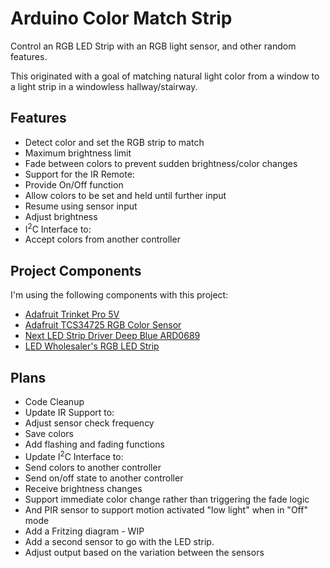 # Arduino Color Match Strip
Control an RGB LED Strip with an RGB light sensor, and other random features.

This originated with a goal of matching natural light color from a window to a light strip in a windowless hallway/stairway.

## Features
* Detect color and set the RGB strip to match
* Maximum brightness limit
* Fade between colors to prevent sudden brightness/color changes
* Support for the IR Remote:
 * Provide On/Off function
 * Allow colors to be set and held until further input
 * Resume using sensor input
 * Adjust brightness
* I<sup>2</sup>C Interface to:
 * Accept colors from another controller

## Project Components
I'm using the following components with this project:
* [Adafruit Trinket Pro 5V](https://www.adafruit.com/product/2000)
* [Adafruit TCS34725 RGB Color Sensor](https://www.adafruit.com/products/1334)
* [Next LED Strip Driver Deep Blue ARD0689](https://www.amazon.com/gp/product/B00ORMR22G/)
* [LED Wholesaler's RGB LED Strip](https://www.amazon.com/dp/B0040FJ27S/)

## Plans
* Code Cleanup
* Update IR Support to:
 * Adjust sensor check frequency
 * Save colors
 * Add flashing and fading functions
* Update I<sup>2</sup>C Interface to:
 * Send colors to another controller
 * Send on/off state to another controller
 * Receive brightness changes
 * Support immediate color change rather than triggering the fade logic
* And PIR sensor to support motion activated "low light" when in "Off" mode
* Add a Fritzing diagram - WIP
* Add a second sensor to go with the LED strip.
 * Adjust output based on the variation between the sensors

